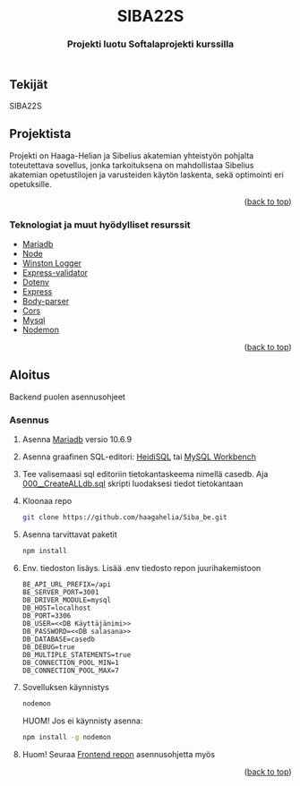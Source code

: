 <div id="top"></div>

<!-- PROJECT LOGO -->
<br />
<div align="center">
  
<h1 align="center">SIBA22S</h1>

<h3 align="center">
    Projekti luotu Softalaprojekti kurssilla <br />
<br />
</div>

## Tekijät

  <p>SIBA22S</p>
<!-- ABOUT THE PROJECT -->

## Projektista

Projekti on Haaga-Helian ja Sibelius akatemian yhteistyön pohjalta toteutettava sovellus, jonka tarkoituksena on mahdollistaa Sibelius akatemian opetustilojen ja varusteiden käytön laskenta, sekä optimointi eri opetuksille.

<p align="right">(<a href="#top">back to top</a>)</p>

### Teknologiat ja muut hyödylliset resurssit

- [Mariadb](https://mariadb.org/)
- [Node](https://nodejs.org/en/)
- [Winston Logger](https://www.npmjs.com/package//winston)
- [Express-validator](https://www.npmjs.com/package/express-validator)
- [Dotenv](https://www.npmjs.com/package/dotenv)
- [Express](https://www.npmjs.com/package/express)
- [Body-parser](https://www.npmjs.com/package/body-parser)
- [Cors](https://www.npmjs.com/package/cors)
- [Mysql](https://www.mysql.com/)
- [Nodemon](https://www.npmjs.com/package/nodemon)

<p align="right">(<a href="#top">back to top</a>)</p>

<!-- GETTING STARTED -->

## Aloitus

Backend puolen asennusohjeet

### Asennus

1. Asenna [Mariadb](https://www.mariadbtutorial.com/getting-started/install-mariadb/) versio 10.6.9

2. Asenna graafinen SQL-editori: [HeidiSQL](https://www.heidisql.com/) tai [MySQL Workbench](https://www.mysql.com/products/workbench/)

3. Tee valisemaasi sql editoriin tietokantaskeema nimellä casedb. Aja [000\_\_CreateALLdb.sql](https://github.com/haagahelia/Siba_be/blob/main/Database/SQL_Scripts/000__CreateALLdb.sql) skripti luodaksesi tiedot tietokantaan

4. Kloonaa repo
   ```sh
   git clone https://github.com/haagahelia/Siba_be.git
   ```
5. Asenna tarvittavat paketit

   ```sh
   npm install
   ```

6. Env. tiedoston lisäys. Lisää .env tiedosto repon juurihakemistoon

   ```
   BE_API_URL_PREFIX=/api
   BE_SERVER_PORT=3001
   DB_DRIVER_MODULE=mysql
   DB_HOST=localhost
   DB_PORT=3306
   DB_USER=<<DB Käyttäjänimi>>
   DB_PASSWORD=<<DB salasana>>
   DB_DATABASE=casedb
   DB_DEBUG=true
   DB_MULTIPLE_STATEMENTS=true
   DB_CONNECTION_POOL_MIN=1
   DB_CONNECTION_POOL_MAX=7
   ```

7. Sovelluksen käynnistys

   ```sh
   nodemon
   ```

   HUOM! Jos ei käynnisty asenna:

   ```sh
   npm install -g nodemon
   ```

8. Huom! Seuraa [Frontend repon](https://github.com/haagahelia/siba-fe) asennusohjetta myös

<p align="right">(<a href="#top">back to top</a>)</p>
